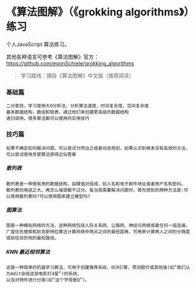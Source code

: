 # 《算法图解》（《grokking algorithms》）练习

个人JavaScript 算法练习。

其他各种语言可参考《算法图解》官方：https://github.com/egonSchiele/grokking_algorithms

> 学习路线：摘自《算法图解》中文版（推荐阅读）

### 基础篇

    二分查找，学习使用大O分析法，分析算法速度，时间复杂度，空间复杂度
    基本数据结构，数组和链表。通过他们来创建更高级的数据结构
    递归调用，很多算法都可以使用的实用技巧

### 技巧篇

    如果不确定如何解决问题，可以尝试分而治之或者动态规划，如果认识到根本没有高效的方法，可以尝试使用贪婪算法获得近似答案

##### 散列表

    散列表是一种很有用的数据结构，由键值对组成，如人名和电子邮件地址或者用户名和密码。
    散列表的用途之大，再怎么强调都不过分。每当我需要解决问题时，首先想到的两种方法是:可以使用散列表吗?可以使用图来建立模型吗?

##### 图算法

    图是一种模拟网络的方法，这种网络包括人际关系网、公路网、神经元网络或者任何一组连接。
    广度优先搜索和狄克斯特拉算法计算网络中两点之间的最短距离，可用来计算两人之间的分隔度或前往目的地的最短路径。

##### KNN 最近相邻算法

    这是一种简单的机器学习算法，可用于创建推荐系统、OCR引擎、预测股价或其他值(如“我们认为Adit会给这部电影打4星”)的系统，
    以及对物件进行分类(如“这个字母是Q”)。